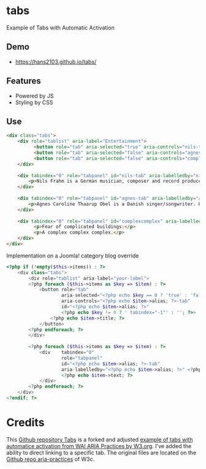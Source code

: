 # tabs
Example of Tabs with Automatic Activation

## Demo
* https://hans2103.github.io/tabs/

## Features
* Powered by JS
* Styling by CSS

## Use

```html
<div class="tabs">
	<div role="tablist" aria-label="Entertainment">
		  <button role="tab" aria-selected="true" aria-controls="nils-tab" id="nils">Nils Frahm</button>
		  <button role="tab" aria-selected="false" aria-controls="agnes-tab" id="agnes" tabindex="-1">Agnes Obel</button>
		  <button role="tab" aria-selected="false" aria-controls="complexcomplex" id="complex" tabindex="-1" data-deletable>Joke</button>
	</div>
	
	<div tabindex="0" role="tabpanel" id="nils-tab" aria-labelledby="nils">
	  	<p>Nils Frahm is a German musician, composer and record producer based in Berlin. He is known for combining classical and electronic music and for an unconventional approach to the piano in which he mixes a grand piano, upright piano, Roland Juno-60, Rhodes piano, drum machine, and Moog Taurus.</p>
	</div>
	
	<div tabindex="0" role="tabpanel" id="agnes-tab" aria-labelledby="agnes" hidden>
	  	<p>Agnes Caroline Thaarup Obel is a Danish singer/songwriter. Her first album, Philharmonics, was released by PIAS Recordings on 4 October 2010 in Europe. Philharmonics was certified gold in June 2011 by the Belgian Entertainment Association (BEA) for sales of 10,000 Copies.</p>
	</div>
	
	<div tabindex="0" role="tabpanel" id="complexcomplex" aria-labelledby="complex" hidden>
		  <p>Fear of complicated buildings:</p>
		  <p>A complex complex complex.</p>
	</div>
</div>
```

Implementation on a Joomla! category blog override
```php
<?php if (!empty($this->items)) : ?>
	<div class="tabs">
		<div role="tablist" aria-label="your-label">
		<?php foreach ($this->items as $key => $item) : ?>
			<button role="tab"
					aria-selected="<?php echo $key == 0 ? 'true' : 'false'; ?>"
					aria-controls="<?php echo $item->alias; ?>-tab"
					id="<?php echo $item->alias; ?>"
					<?php echo $key != 0 ? ' tabindex="-1"' : ''; ?>>
				<?php echo $item->title; ?>
			</button>
		<?php endforeach; ?>
		</div>
		
		<?php foreach ($this->items as $key => $item) : ?>
			<div    tabindex="0" 
					role="tabpanel" 
					id="<?php echo $item->alias; ?>-tab"
					aria-labelledby="<?php echo $item->alias; ?>" <?php echo $key == 0 ? '' : 'hidden'; ?>>
					<?php echo $item->text; ?>
			</div>
		<?php endforeach; ?>
	</div>
<?endif; ?>	

```

# Credits
This [Github repository Tabs](https://github.com/hans2103/tabs) is a forked and adjusted [example of tabs with automatice activation from WAI ARIA Practices by W3.org](https://www.w3.org/TR/2017/NOTE-wai-aria-practices-1.1-20171214/#tabpanel). I've added the ability to direct linking to a specific tab. The original files are located on the [Github repo aria-practices](https://github.com/w3c/aria-practices/tree/master/examples/tabs) of W3c.


